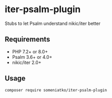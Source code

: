 # iter-psalm-plugin

Stubs to let Psalm understand nikic/iter better

## Requirements

* PHP 7.2+ or 8.0+
* Psalm 3.6+ or 4.0+
* nikic/iter 2.0+

## Usage

`composer require someniatko/iter-psalm-plugin`
